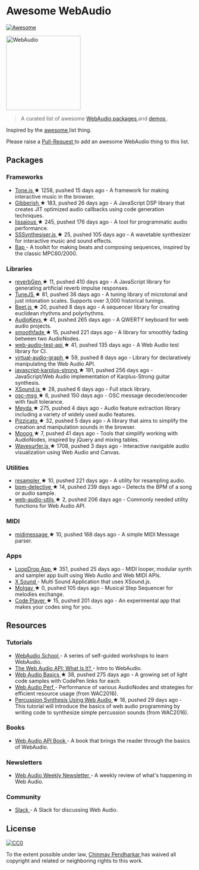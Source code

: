 <h1>
 Awesome WebAudio
</h1>
<p>
 <a href="https://github.com/sindresorhus/awesome">
  <img alt="Awesome" src="https://cdn.rawgit.com/sindresorhus/awesome/d7305f38d29fed78fa85652e3a63e154dd8e8829/media/badge.svg"/>
 </a>
</p>
<p>
 <img alt="WebAudio" src="https://raw.githubusercontent.com/voodootikigod/logo.js/master/webaudio/webaudio-js.png" width="200px"/>
</p>
<blockquote>
 <p>
  A curated list of awesome
  <a href="https://developer.mozilla.org/en-US/docs/Web/API/Web_Audio_API">
   WebAudio
  </a>
  <a href="#packages">
   packages
  </a>
  and
  <a href="#demos">
   demos
  </a>
  .
 </p>
</blockquote>
<p>
 Inspired by the
 <a href="https://github.com/sindresorhus/awesome">
  awesome
 </a>
 list thing.
</p>
<p>
 Please raise a
 <a href="https://github.com/notthetup/awesome-webaudio/pulls">
  Pull-Request
 </a>
 to add an awesome WebAudio thing to this list.
</p>
<h2>
 Packages
</h2>
<h3>
 Frameworks
</h3>
<ul>
 <li>
  <a href="https://github.com/Tonejs/Tone.js">
   Tone.js
  </a>
  <span>
   &#9733 1258, pushed 15 days ago
  </span>
  - A framework for making interactive music in the browser.
 </li>
 <li>
  <a href="https://github.com/charlieroberts/Gibberish">
   Gibberish
  </a>
  <span>
   &#9733 183, pushed 26 days ago
  </span>
  - A JavaScript DSP library that creates JIT optimized audio callbacks using code generation techniques.
 </li>
 <li>
  <a href="https://github.com/kylestetz/lissajous">
   lissajous
  </a>
  <span>
   &#9733 245, pushed 176 days ago
  </span>
  -  A tool for programmatic audio performance.
 </li>
 <li>
  <a href="https://github.com/surikov/SSSynthesiser.js">
   SSSynthesiser.js
  </a>
  <span>
   &#9733 25, pushed 105 days ago
  </span>
  -  A wavetable synthesizer for interactive music and sound effects.
 </li>
 <li>
  <a href="http://bapjs.org/">
   Bap
  </a>
  - A toolkit for making beats and composing sequences, inspired by the classic MPC60/2000.
 </li>
</ul>
<h3>
 Libraries
</h3>
<ul>
 <li>
  <a href="https://github.com/adelespinasse/reverbGen">
   reverbGen
  </a>
  <span>
   &#9733 11, pushed 410 days ago
  </span>
  - A JavaScript library for generating artificial reverb impulse responses.
 </li>
 <li>
  <a href="https://github.com/abbernie/tune">
   TuneJS
  </a>
  <span>
   &#9733 81, pushed 38 days ago
  </span>
  - A tuning library of microtonal and just intonation scales. Supports over 3,000 historical tunings.
 </li>
 <li>
  <a href="https://github.com/zya/beet.js">
   Beet.js
  </a>
  <span>
   &#9733 20, pushed 8 days ago
  </span>
  - A sequencer library for creating euclidean rhythms and polyrhythms.
 </li>
 <li>
  <a href="https://github.com/kylestetz/AudioKeys">
   AudioKeys
  </a>
  <span>
   &#9733 41, pushed 265 days ago
  </span>
  - A QWERTY keyboard for web audio projects.
 </li>
 <li>
  <a href="https://github.com/notthetup/smoothfade">
   smoothfade
  </a>
  <span>
   &#9733 15, pushed 221 days ago
  </span>
  - A library for smoothly fading between two AudioNodes.
 </li>
 <li>
  <a href="https://github.com/mohayonao/web-audio-test-api">
   web-audio-test-api
  </a>
  <span>
   &#9733 41, pushed 135 days ago
  </span>
  - A Web Audio test library for CI.
 </li>
 <li>
  <a href="https://github.com/benji6/virtual-audio-graph">
   virtual-audio-graph
  </a>
  <span>
   &#9733 59, pushed 8 days ago
  </span>
  - Library for declaratively manipulating the Web Audio API.
 </li>
 <li>
  <a href="https://github.com/mrahtz/javascript-karplus-strong">
   javascript-karplus-strong
  </a>
  <span>
   &#9733 191, pushed 256 days ago
  </span>
  - JavaScript/Web Audio implementation of Karplus-Strong guitar synthesis.
 </li>
 <li>
  <a href="https://github.com/Korilakkuma/XSound">
   XSound.js
  </a>
  <span>
   &#9733 28, pushed 6 days ago
  </span>
  - Full stack library.
 </li>
 <li>
  <a href="https://github.com/mohayonao/osc-msg">
   osc-msg
  </a>
  <span>
   &#9733 6, pushed 150 days ago
  </span>
  - OSC message decoder/encoder with fault tolerance.
 </li>
 <li>
  <a href="https://github.com/hughrawlinson/meyda">
   Meyda
  </a>
  <span>
   &#9733 275, pushed 4 days ago
  </span>
  - Audio feature extraction library including a variety of widely used audio features.
 </li>
 <li>
  <a href="https://github.com/alemangui/pizzicato">
   Pizzicato
  </a>
  <span>
   &#9733 32, pushed 5 days ago
  </span>
  - A library that aims to simplify the creation and manipulation sounds in the browser.
 </li>
 <li>
  <a href="https://github.com/mattlima/mooog">
   Mooog
  </a>
  <span>
   &#9733 7, pushed 41 days ago
  </span>
  - Tools that simplify working with AudioNodes, inspired by jQuery and mixing tables.
 </li>
 <li>
  <a href="https://github.com/katspaugh/wavesurfer.js">
   Wavesurfer.js
  </a>
  <span>
   &#9733 1708, pushed 3 days ago
  </span>
  - Interactive navigable audio visualization using Web Audio and Canvas.
 </li>
</ul>
<h3>
 Utilities
</h3>
<ul>
 <li>
  <a href="https://github.com/notthetup/resampler">
   resampler
  </a>
  <span>
   &#9733 10, pushed 221 days ago
  </span>
  - A utility for resampling audio.
 </li>
 <li>
  <a href="https://github.com/tornqvist/bpm-detective">
   bpm-detective
  </a>
  <span>
   &#9733 14, pushed 239 days ago
  </span>
  – Detects the BPM of a song or audio sample.
 </li>
 <li>
  <a href="https://github.com/mohayonao/web-audio-utils">
   web-audio-utils
  </a>
  <span>
   &#9733 2, pushed 206 days ago
  </span>
  - Commonly needed utility functions for Web Audio API.
 </li>
</ul>
<h3>
 MIDI
</h3>
<ul>
 <li>
  <a href="https://github.com/notthetup/midimessage">
   midimessage
  </a>
  <span>
   &#9733 10, pushed 168 days ago
  </span>
  - A simple MIDI Message parser.
 </li>
</ul>
<h3>
 Apps
</h3>
<ul>
 <li>
  <a href="https://github.com/mmckegg/loop-drop-app">
   LoopDrop App
  </a>
  <span>
   &#9733 351, pushed 25 days ago
  </span>
  - MIDI looper, modular synth and sampler app built using Web Audio and Web MIDI APIs.
 </li>
 <li>
  <a href="https://korilakkuma.github.io/X-Sound/">
   X Sound
  </a>
  - Multi Sound Application that uses XSound.js.
 </li>
 <li>
  <a href="https://github.com/surikov/molgav">
   Molgav
  </a>
  <span>
   &#9733 0, pushed 105 days ago
  </span>
  - Musical Step Sequencer for melodies exchange.
 </li>
 <li>
  <a href="https://github.com/jcppman/code-player">
   Code Player
  </a>
  <span>
   &#9733 15, pushed 201 days ago
  </span>
  - An experimental app that makes your codes sing for you.
 </li>
</ul>
<h2>
 Resources
</h2>
<h3>
 Tutorials
</h3>
<ul>
 <li>
  <a href="https://github.com/mmckegg/web-audio-school ">
   WebAudio School
  </a>
  - A series of self-guided workshops to learn WebAudio.
 </li>
 <li>
  <a href="http://code.tutsplus.com/tutorials/the-web-audio-api-what-is-it--cms-23735">
   The Web Audio API: What Is It?
  </a>
  - Intro to WebAudio.
 </li>
 <li>
  <a href="https://github.com/kylestetz/Web-Audio-Basics">
   Web Audio Basics
  </a>
  <span>
   &#9733 38, pushed 275 days ago
  </span>
  - A growing set of light code samples with CodePen links for each.
 </li>
 <li>
  <a href="Web Audio API performance and debugging ">
   Web Audio Perf
  </a>
  - Performance of various AudioNodes and strategies for efficient resource usage (from WAC2016).
 </li>
 <li>
  <a href="https://github.com/irritant/WAC-2016-Tutorial">
   Percussion Synthesis Using Web Audio
  </a>
  <span>
   &#9733 18, pushed 29 days ago
  </span>
  - This tutorial will introduce the basics of web audio programming by writing code to synthesize simple percussion sounds (from WAC2016).
 </li>
</ul>
<h3>
 Books
</h3>
<ul>
 <li>
  <a href="http://chimera.labs.oreilly.com/books/1234000001552/index.html">
   Web Audio API Book
  </a>
  - A book that brings the reader through the basics of WebAudio.
 </li>
</ul>
<h3>
 Newsletters
</h3>
<ul>
 <li>
  <a href="http://blog.chrislowis.co.uk/waw.html">
   Web Audio Weekly Newsletter
  </a>
  - A weekly review of what's happening in Web Audio.
 </li>
</ul>
<h3>
 Community
</h3>
<ul>
 <li>
  <a href="https://web-audio-slackin.herokuapp.com/">
   Slack
  </a>
  - A Slack for discussing Web Audio.
 </li>
</ul>
<h2>
 License
</h2>
<p>
 <a href="https://creativecommons.org/publicdomain/zero/1.0/">
  <img alt="CC0" src="https://licensebuttons.net/p/zero/1.0/88x31.png"/>
 </a>
</p>
<p>
 To the extent possible under law,
 <a href="https://chinpen.net/">
  Chinmay Pendharkar
 </a>
 has waived all copyright and related or neighboring rights to this work.
</p>
